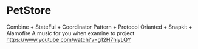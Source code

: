 # PetStore

Combine  + StateFul + Coordinator Pattern + Protocol Orianted + Snapkit + Alamofire
A music for you when examine to project
https://www.youtube.com/watch?v=g12H7hiyLQY
